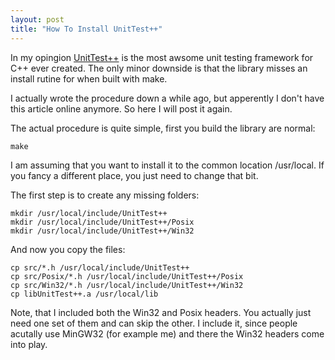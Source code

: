 ```yaml
---
layout: post
title: "How To Install UnitTest++"
---
```


In my opingion [UnitTest++] is the most awsome unit testing framework for
C++ ever created. The only minor downside is that the library misses an install
rutine for when built with make. 

I actually wrote the procedure down a while ago, but apperently I don't have 
this article online anymore. So here I will post it again.

The actual procedure is quite simple, first you build the library are normal:

    make
    
I am assuming that you want to install it to the common location /usr/local. 
If you fancy a different place, you just need to change that bit.

The first step is to create any missing folders:

    mkdir /usr/local/include/UnitTest++
    mkdir /usr/local/include/UnitTest++/Posix
    mkdir /usr/local/include/UnitTest++/Win32
    
And now you copy the files:

    cp src/*.h /usr/local/include/UnitTest++
    cp src/Posix/*.h /usr/local/include/UnitTest++/Posix
    cp src/Win32/*.h /usr/local/include/UnitTest++/Win32
    cp libUnitTest++.a /usr/local/lib
    
Note, that I included both the Win32 and Posix headers. You actually just need 
one set of them and can skip the other. I include it, since people acutally use
MinGW32 (for example me) and there the Win32 headers come into play.

[UnitTest++]: http://unittest-cpp.sourceforge.net/
